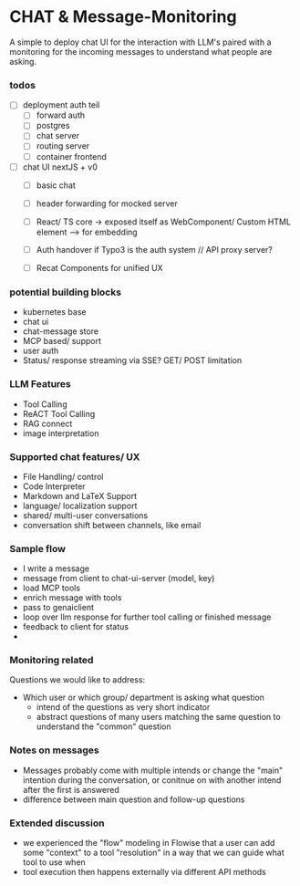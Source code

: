 # CHAT & Message-Monitoring
A simple to deploy chat UI for the interaction with LLM's paired with a monitoring for the incoming messages to understand what people are asking.

### todos
- [ ] deployment auth teil
    - [ ] forward auth
    - [ ] postgres
    - [ ] chat server
    - [ ] routing server
    - [ ] container frontend
- [ ] chat UI nextJS + v0
    - [ ] basic chat
    - [ ] header forwarding for mocked server
    - [ ] React/ TS core -> exposed itself as WebComponent/ Custom HTML element --> for embedding
    - [ ] Auth handover if Typo3 is the auth system // API proxy server?
    - [ ] Recat Components for unified UX


### potential building blocks
- kubernetes base
- chat ui
- chat-message store
- MCP based/ support
- user auth
- Status/ response streaming via SSE? GET/ POST limitation


### LLM Features
- Tool Calling
- ReACT Tool Calling
- RAG connect
- image interpretation


### Supported chat features/ UX
- File Handling/ control
- Code Interpreter
- Markdown and LaTeX Support
- language/ localization support
- shared/ multi-user conversations
- conversation shift between channels, like email

### Sample flow
- I write a message
- message from client to chat-ui-server (model, key)
- load MCP tools
- enrich message with tools
- pass to genaiclient
- loop over llm response for further tool calling or finished message
- feedback to client for status
- 


### Monitoring related
Questions we would like to address:
- Which user or which group/ department is asking what question
    - intend of the questions as very short indicator
    - abstract questions of many users matching the same question to understand the "common" question


### Notes on messages
- Messages probably come with multiple intends or change the "main" intention during the conversation, or conitnue on with another intend after the first is answered
- difference between main question and follow-up questions


### Extended discussion
- we experienced the "flow" modeling in Flowise that a user can add some "context" to a tool "resolution" in a way that we can guide what tool to use when
- tool execution then happens externally via different API methods
